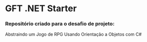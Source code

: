 # GFT .NET Starter
### Repositório criado para o desafio de projeto: 
Abstraindo um Jogo de RPG Usando Orientação a Objetos com C#
